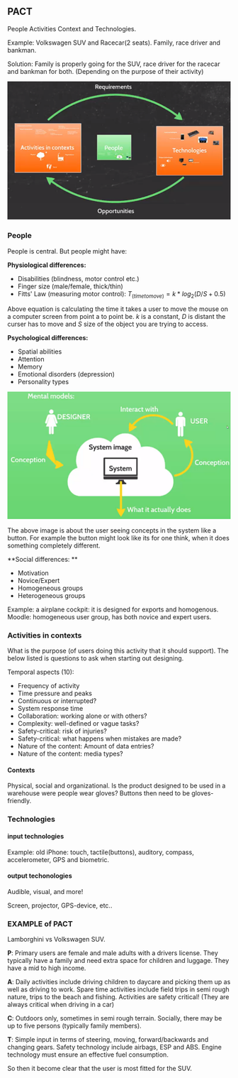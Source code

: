 ## PACT

People Activities Context and Technologies.

Example: Volkswagen SUV and Racecar(2 seats). Family, race driver and bankman.

Solution: Family is properly going for the SUV, race driver for the racecar and bankman for both. (Depending on the purpose of their activity)

![](./img/1.png)

### People

People is central. But people might have:

**Physiological differences:**

- Disabilities (blindness, motor control etc.)
- Finger size (male/female, thick/thin)
- Fitts' Law (measuring motor control): $T_{(time to move)}=k*log_2(D / S + 0.5)$

Above equation is calculating the time it takes a user to move the mouse on a computer screen from point a to point be. *k* is a constant, *D* is distant the curser has to move and *S* size of the object you are trying to access.

**Psychological differences:** 

- Spatial abilities
- Attention
- Memory
- Emotional disorders (depression)
- Personality types

![](.\img\2.png)

The above image is about the user seeing concepts in the system like a button. For example the button might look like its for one think, when it does something completely different.

**Social differences: **

- Motivation
- Novice/Expert
- Homogeneous groups
- Heterogeneous groups

Example: a airplane cockpit: it is designed for exports and homogenous. Moodle: homogeneous user group, has both novice and expert users.





### Activities in contexts

What is the purpose (of users doing this activity that it should support). The below listed is questions to ask when starting out designing.

Temporal aspects (10):

- Frequency of activity
- Time pressure and peaks
- Continuous or interrupted?
- System response time
- Collaboration: working alone or with others?
- Complexity: well-defined or vague tasks?
- Safety-critical: risk of injuries?
- Safety-critical: what happens when mistakes are made?
- Nature of the content: Amount of data entries?
- Nature of the content: media types?

#### Contexts

Physical, social and organizational. Is the product designed to be used in a warehouse were people wear gloves? Buttons then need to be gloves-friendly.



### Technologies

#### input technologies

Example: old iPhone: touch, tactile(buttons), auditory, compass, accelerometer, GPS and biometric.

#### output techonologies

Audible, visual, and more!

Screen, projector, GPS-device, etc..

### EXAMPLE of PACT

Lamborghini vs Volkswagen SUV.

**P**: Primary users are female and male adults with a drivers license. They typically have a family and need extra space for children and luggage. They have a mid to high income.

**A**: Daily activities include driving children to daycare and picking them up as well as driving to work. Spare time activities include field trips in semi rough nature, trips to the beach and fishing. Activities are safety critical! (They are always critical when driving in a car)

**C**: Outdoors only, sometimes in semi rough terrain. Socially, there may be up to five persons (typically family members).

**T**: Simple input in terms of steering, moving, forward/backwards and changing gears. Safety technology include airbags, ESP and ABS. Engine technology must ensure an effective fuel consumption.

So then it become clear that the user is most fitted for the SUV.